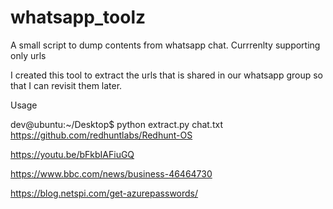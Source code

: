 # whatsapp_toolz
A small script to dump contents from whatsapp chat.  Currrenlty supporting only urls

I created this tool to extract the urls that is shared in our whatsapp group so that I can revisit them later.

Usage 


dev@ubuntu:~/Desktop$ python extract.py chat.txt 
https://github.com/redhuntlabs/Redhunt-OS

https://youtu.be/bFkbIAFiuGQ

https://www.bbc.com/news/business-46464730

https://blog.netspi.com/get-azurepasswords/

